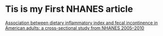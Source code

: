 # Tis is my First NHANES article

[Association between dietary inflammatory index and fecal incontinence in American adults: a cross-sectional study from NHANES 2005–2010](https://www.frontiersin.org/journals/nutrition/articles/10.3389/fnut.2024.1364835/full)

